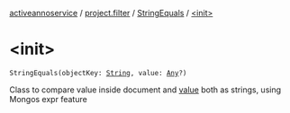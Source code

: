 [activeannoservice](../../index.md) / [project.filter](../index.md) / [StringEquals](index.md) / [&lt;init&gt;](./-init-.md)

# &lt;init&gt;

`StringEquals(objectKey: `[`String`](https://kotlinlang.org/api/latest/jvm/stdlib/kotlin/-string/index.html)`, value: `[`Any`](https://kotlinlang.org/api/latest/jvm/stdlib/kotlin/-any/index.html)`?)`

Class to compare value inside document and [value](value.md) both as strings, using Mongos expr feature

